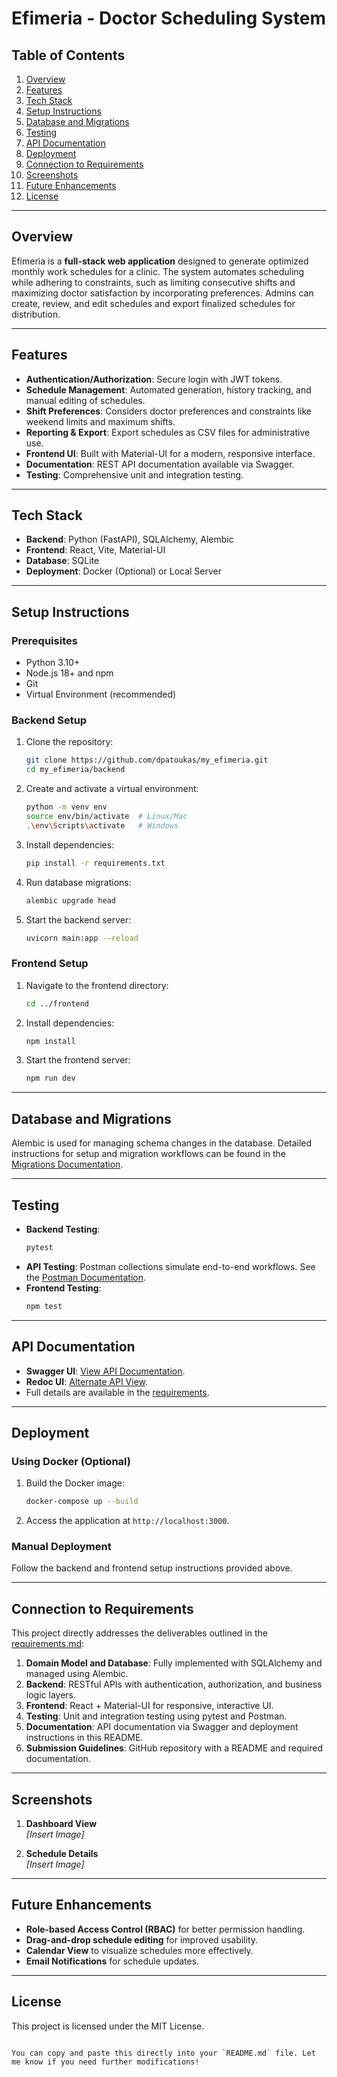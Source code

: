 # Efimeria - Doctor Scheduling System

## Table of Contents
1. [Overview](#overview)
2. [Features](#features)
3. [Tech Stack](#tech-stack)
4. [Setup Instructions](#setup-instructions)
5. [Database and Migrations](#database-and-migrations)
6. [Testing](#testing)
7. [API Documentation](#api-documentation)
8. [Deployment](#deployment)
9. [Connection to Requirements](#connection-to-requirements)
10. [Screenshots](#screenshots)
11. [Future Enhancements](#future-enhancements)
12. [License](#license)

---

## Overview
Efimeria is a **full-stack web application** designed to generate optimized monthly work schedules for a clinic. The system automates scheduling while adhering to constraints, such as limiting consecutive shifts and maximizing doctor satisfaction by incorporating preferences. Admins can create, review, and edit schedules and export finalized schedules for distribution.

---

## Features
- **Authentication/Authorization**: Secure login with JWT tokens.
- **Schedule Management**: Automated generation, history tracking, and manual editing of schedules.
- **Shift Preferences**: Considers doctor preferences and constraints like weekend limits and maximum shifts.
- **Reporting & Export**: Export schedules as CSV files for administrative use.
- **Frontend UI**: Built with Material-UI for a modern, responsive interface.
- **Documentation**: REST API documentation available via Swagger.
- **Testing**: Comprehensive unit and integration testing.

---

## Tech Stack
- **Backend**: Python (FastAPI), SQLAlchemy, Alembic
- **Frontend**: React, Vite, Material-UI
- **Database**: SQLite
- **Deployment**: Docker (Optional) or Local Server

---

## Setup Instructions
### Prerequisites
- Python 3.10+
- Node.js 18+ and npm
- Git
- Virtual Environment (recommended)

### Backend Setup
1. Clone the repository:
   ```bash
   git clone https://github.com/dpatoukas/my_efimeria.git
   cd my_efimeria/backend
   ```
2. Create and activate a virtual environment:
   ```bash
   python -m venv env
   source env/bin/activate  # Linux/Mac
   .\env\Scripts\activate   # Windows
   ```
3. Install dependencies:
   ```bash
   pip install -r requirements.txt
   ```
4. Run database migrations:
   ```bash
   alembic upgrade head
   ```
5. Start the backend server:
   ```bash
   uvicorn main:app --reload
   ```

### Frontend Setup
1. Navigate to the frontend directory:
   ```bash
   cd ../frontend
   ```
2. Install dependencies:
   ```bash
   npm install
   ```
3. Start the frontend server:
   ```bash
   npm run dev
   ```

---

## Database and Migrations
Alembic is used for managing schema changes in the database. Detailed instructions for setup and migration workflows can be found in the [Migrations Documentation](./migrations.md).

---

## Testing
- **Backend Testing**: 
  ```bash
  pytest
  ```
- **API Testing**: Postman collections simulate end-to-end workflows. See the [Postman Documentation](./postman.md).
- **Frontend Testing**:
  ```bash
  npm test
  ```

---

## API Documentation
- **Swagger UI**: [View API Documentation](http://localhost:8000/docs).
- **Redoc UI**: [Alternate API View](http://localhost:8000/redoc).
- Full details are available in the [requirements](./requirements.md).

---

## Deployment
### Using Docker (Optional)
1. Build the Docker image:
   ```bash
   docker-compose up --build
   ```
2. Access the application at `http://localhost:3000`.

### Manual Deployment
Follow the backend and frontend setup instructions provided above.

---

## Connection to Requirements
This project directly addresses the deliverables outlined in the [requirements.md](./requirements.md):
1. **Domain Model and Database**: Fully implemented with SQLAlchemy and managed using Alembic.
2. **Backend**: RESTful APIs with authentication, authorization, and business logic layers.
3. **Frontend**: React + Material-UI for responsive, interactive UI.
4. **Testing**: Unit and integration testing using pytest and Postman.
5. **Documentation**: API documentation via Swagger and deployment instructions in this README.
6. **Submission Guidelines**: GitHub repository with a README and required documentation.

---

## Screenshots
1. **Dashboard View**  
   _[Insert Image]_  

2. **Schedule Details**  
   _[Insert Image]_  

---

## Future Enhancements
- **Role-based Access Control (RBAC)** for better permission handling.
- **Drag-and-drop schedule editing** for improved usability.
- **Calendar View** to visualize schedules more effectively.
- **Email Notifications** for schedule updates.

---

## License
This project is licensed under the MIT License.
```

You can copy and paste this directly into your `README.md` file. Let me know if you need further modifications!
